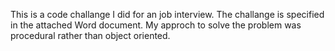 This is a code challange I did for an job interview. The challange is specified in the attached Word document. My approch to solve the problem was procedural rather than object oriented.
